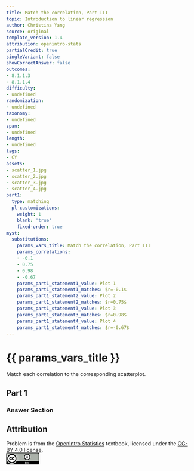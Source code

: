 ```yaml
---
title: Match the correlation, Part III
topic: Introduction to linear regression
author: Christina Yang
source: original
template_version: 1.4
attribution: openintro-stats
partialCredit: true
singleVariant: false
showCorrectAnswer: false
outcomes:
- 8.1.1.3
- 8.1.1.4
difficulty:
- undefined
randomization:
- undefined
taxonomy:
- undefined
span:
- undefined
length:
- undefined
tags:
- CY
assets:
- scatter_1.jpg
- scatter_2.jpg
- scatter_3.jpg
- scatter_4.jpg
part1:
  type: matching
  pl-customizations:
    weight: 1
    blank: 'true'
    fixed-order: true
myst:
  substitutions:
    params_vars_title: Match the correlation, Part III
    params_correlations:
    - -0.1
    - 0.75
    - 0.98
    - -0.67
    params_part1_statement1_value: Plot 1
    params_part1_statement1_matches: $r=-0.1$
    params_part1_statement2_value: Plot 2
    params_part1_statement2_matches: $r=0.75$
    params_part1_statement3_value: Plot 3
    params_part1_statement3_matches: $r=0.98$
    params_part1_statement4_value: Plot 4
    params_part1_statement4_matches: $r=-0.67$
---
```

# {{ params_vars_title }}
Match each correlation to the corresponding scatterplot.

<!-- <img src="scatter_1.jpg" width=400>
<img src="scatter_2.jpg" width=400>
<img src="scatter_3.jpg" width=400>
<img src="scatter_4.jpg" width=400> -->

<pl-figure file-name="figure 1.png" type="dynamic" width="500px"></pl-figure>

## Part 1

### Answer Section

## Attribution

Problem is from the [OpenIntro Statistics](https://openintro.org/book/os/) textbook, licensed under the [CC-BY 4.0 license](https://creativecommons.org/licenses/by/4.0/).<br>![Image representing the Creative Commons 4.0 BY license.](https://raw.githubusercontent.com/firasm/bits/master/by.png)
